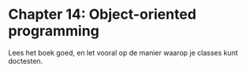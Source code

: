 # Chapter 14: Object-oriented programming

Lees het boek goed, en let vooral op de manier waarop je classes kunt doctesten.
